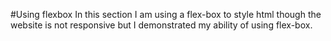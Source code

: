 #Using flexbox
In this section I am using a flex-box to style html though the website is not responsive but I demonstrated my ability of using flex-box.
